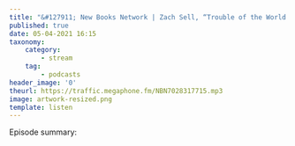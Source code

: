 ```yaml
---
title: "&#127911; New Books Network | Zach Sell, “Trouble of the World: Slavery and…"
published: true
date: 05-04-2021 16:15
taxonomy:
    category:
        - stream
    tag:
        - podcasts
header_image: '0'
theurl: https://traffic.megaphone.fm/NBN7028317715.mp3
image: artwork-resized.png
template: listen
--- 
```

Episode summary: 
